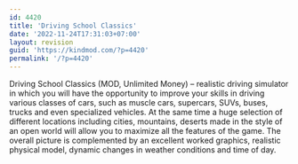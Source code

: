 ```yaml
---
id: 4420
title: 'Driving School Classics'
date: '2022-11-24T17:31:03+07:00'
layout: revision
guid: 'https://kindmod.com/?p=4420'
permalink: '/?p=4420'
---
```


Driving School Classics (MOD, Unlimited Money) – realistic driving simulator in which you will have the opportunity to improve your skills in driving various classes of cars, such as muscle cars, supercars, SUVs, buses, trucks and even specialized vehicles. At the same time a huge selection of different locations including cities, mountains, deserts made in the style of an open world will allow you to maximize all the features of the game. The overall picture is complemented by an excellent worked graphics, realistic physical model, dynamic changes in weather conditions and time of day.